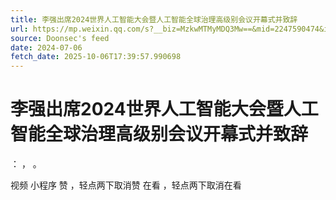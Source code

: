 ```yaml
---
title: 李强出席2024世界人工智能大会暨人工智能全球治理高级别会议开幕式并致辞
url: https://mp.weixin.qq.com/s?__biz=MzkwMTMyMDQ3Mw==&mid=2247590474&idx=2&sn=b52a8589aec13b95a334129196e6a9f9
source: Doonsec's feed
date: 2024-07-06
fetch_date: 2025-10-06T17:39:57.990698
---
```


# 李强出席2024世界人工智能大会暨人工智能全球治理高级别会议开幕式并致辞

：
，
。

视频
小程序
赞
，轻点两下取消赞
在看
，轻点两下取消在看